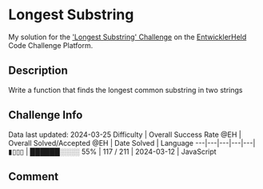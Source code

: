 # Longest Substring

My solution for the ['Longest Substring' Challenge](https://platform.entwicklerheld.de/challenge/longest-substring?technology=JavaScript) on the [EntwicklerHeld](https://platform.entwicklerheld.de/) Code Challenge Platform.

## Description
Write a function that finds the longest common substring in two strings

## Challenge Info
Data last updated: 2024-03-25
Difficulty | Overall Success Rate @EH | Overall Solved/Accepted @EH | Date Solved | Language
---|---|---|---|---|
▮▯▯▯ | ██████░░░░ 55% | 117 / 211 | 2024-03-12 | JavaScript

## Comment
